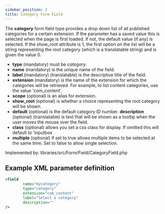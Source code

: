 ```yaml
---
sidebar_position: 2
title: Category Form Field
---
```



The **category** form field type provides a drop down list of all published categories for a certain extension. If the parameter has a saved value this is selected when the page is first loaded. If not, the default value (if any) is selected. If the show_root attribute is 1, the first option on the list will be a string representing the root category (which is a translatable string) and is given the value 0.

- **type** (mandatory) must be *category*.
- **name** (mandatory) is the unique name of the field.
- **label** (mandatory) (translatable) is the descriptive title of the
  field.
- **extension** (mandatory) is the name of the extension for which the categories will be retrieved. For example, to list content categories, use the value 'com_content'.
- **scope** (optional) is an alias for extension.
- **show_root** (optional) is whether a choice representing the root category will be shown.
- **default** (optional) is the default category ID number.
  **description** (optional) (translatable) is text that will be shown
  as a tooltip when the user moves the mouse over the field.
- **class** (optional) allows you set a css class for display. If omitted this will default to 'inputbox
- **multiple** (optional) if set to true allows multiple items to be selected at the same time. Set to false to allow single selection.


Implemented by: libraries/src/Form/Field/CategoryField.php

## Example XML parameter definition

```xml
<field
        name="mycategory" 
        type="category" 
        extension="com_content" 
        label="Select a category" 
        description=""
/>
```